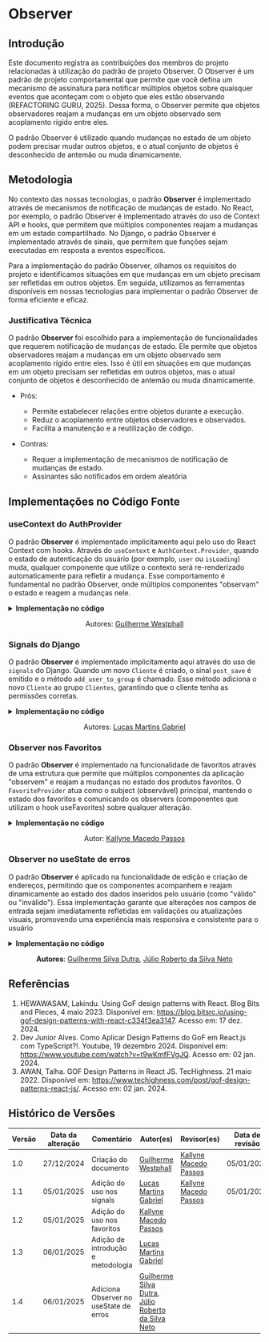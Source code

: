 # Observer

## Introdução

Este documento registra as contribuições dos membros do projeto relacionadas à utilização do padrão de projeto Observer. O Observer é um padrão de projeto comportamental que permite que você defina um mecanismo de assinatura para notificar múltiplos objetos sobre quaisquer eventos que aconteçam com o objeto que eles estão observando (REFACTORING GURU, 2025). Dessa forma, o Observer permite que objetos observadores reajam a mudanças em um objeto observado sem acoplamento rígido entre eles.

O padrão Observer é utilizado quando mudanças no estado de um objeto podem precisar mudar outros objetos, e o atual conjunto de objetos é desconhecido de antemão ou muda dinamicamente.

<!-- Inclua os seguintes elementos:

- **Objetivo**: Descrever o propósito deste documento.
- **Contexto**: Breve explicação sobre o projeto e sua importância.
- **Escopo**: Delimitação do conteúdo abordado neste documento. -->

## Metodologia

No contexto das nossas tecnologias, o padrão **Observer** é implementado através de mecanismos de notificação de mudanças de estado. No React, por exemplo, o padrão Observer é implementado através do uso de Context API e hooks, que permitem que múltiplos componentes reajam a mudanças em um estado compartilhado. No Django, o padrão Observer é implementado através de sinais, que permitem que funções sejam executadas em resposta a eventos específicos.

Para a implementação do padrão Observer, olhamos os requisitos do projeto e identificamos situações em que mudanças em um objeto precisam ser refletidas em outros objetos. Em seguida, utilizamos as ferramentas disponíveis em nossas tecnologias para implementar o padrão Observer de forma eficiente e eficaz.


<!-- Explique como as decisões foram tomadas, as ferramentas utilizadas, e justifique escolhas arquiteturais.

- **Processo de Trabalho**: Descrição do método utilizado pela equipe (ex.: Scrum, Kanban).
- **Ferramentas Utilizadas**: Ferramentas empregadas na criação deste artefato (ex.: LucidChart, GitHub).
- **Justificativa**: Razões para as escolhas metodológicas e tecnológicas. -->

### Justificativa Técnica

<!-- - Justificativas das decisões tomadas, incluindo análise de prós e contras. -->

O padrão **Observer** foi escolhido para a implementação de funcionalidades que requerem notificação de mudanças de estado. Ele permite que objetos observadores reajam a mudanças em um objeto observado sem acoplamento rígido entre eles. Isso é útil em situações em que mudanças em um objeto precisam ser refletidas em outros objetos, mas o atual conjunto de objetos é desconhecido de antemão ou muda dinamicamente.

- Prós:
  - Permite estabelecer relações entre objetos durante a execução.
  - Reduz o acoplamento entre objetos observadores e observados.
  - Facilita a manutenção e a reutilização de código.

- Contras:
  - Requer a implementação de mecanismos de notificação de mudanças de estado.
  - Assinantes são notificados em ordem aleatória

## Implementações no Código Fonte

<!-- Descreva como o padrão foi implementado no projeto, incluindo código e diagramas. -->

### useContext do AuthProvider

O padrão **Observer** é implementado implicitamente aqui pelo uso do React Context com hooks. Através do `useContext` e `AuthContext.Provider`, quando o estado de autenticação do usuário (por exemplo, `user` ou `isLoading`) muda, qualquer componente que utilize o contexto será re-renderizado automaticamente para refletir a mudança. Esse comportamento é fundamental no padrão Observer, onde múltiplos componentes "observam" o estado e reagem a mudanças nele.

<details>
<summary><b>Implementação no código</b></summary>

**Contexto observa os valores do AuthContext.Provider**

![AuthContext](assets/authcontext.png)

</details>
<!-- TODO: Adicionar exemplos da tela de Login e Register quando integrado -->

<center>

Autores: [Guilherme Westphall](https://github.com/west7)

</center>

### Signals do Django

O padrão **Observer** é implementado implicitamente aqui através do uso de `signals` do Django. Quando um novo `Cliente` é criado, o sinal `post_save` é emitido e o método `add_user_to_group` é chamado. Esse método adiciona o novo `Cliente` ao grupo `Clientes`, garantindo que o cliente tenha as permissões corretas.

<details>
<summary><b>Implementação no código</b></summary>

**Implementação no [signals.py](https://github.com/UnBArqDsw2024-2/2024.2_G7_Entrega_Entrega_03/blob/main/src/HungryHub.2024.2-Back/hungryhub/signals.py)**

![add_user_to_group](assets/signals.png)

</details>

<center>

Autores: [Lucas Martins Gabriel](https://github.com/martinsglucas)

</center>


### Observer nos Favoritos

O padrão **Observer** é implementado na funcionalidade de favoritos através de uma estrutura que permite que múltiplos componentes da aplicação "observem" e reajam a mudanças no estado dos produtos favoritos. O `FavoriteProvider` atua como o subject (observável) principal, mantendo o estado dos favoritos e comunicando os observers (componentes que utilizam o hook useFavorites) sobre qualquer alteração.

<details>
<summary><b>Implementação no código</b></summary>

**[FavoriteProvider.tsx](https://github.com/UnBArqDsw2024-2/2024.2_G7_Entrega_Entrega_03/blob/2e14635d78cec6fe56c077d691d46e6996ae38e9/src/HungryHub.2024.2-Front/hungryhub/src/app/patterns/FavoriteObserver.tsx)**:

![Favorite Provider](assets/favoriteprovider.png)

**Uso no componente [ProductHeader.tsx](https://github.com/UnBArqDsw2024-2/2024.2_G7_Entrega_Entrega_03/blob/2e14635d78cec6fe56c077d691d46e6996ae38e9/src/HungryHub.2024.2-Front/hungryhub/src/components/ProductHeader.tsx)**:

![Favorite Provider](assets/favoriteobserver.png)

</details>

<center>

Autor: [Kallyne Macedo Passos](https://github.com/kalipassos)

</center>

### Observer no useState de erros

O padrão **Observer** é aplicado na funcionalidade de edição e criação de endereços, permitindo que os componentes acompanhem e reajam dinamicamente ao estado dos dados inseridos pelo usuário (como "válido" ou "inválido"). Essa implementação garante que alterações nos campos de entrada sejam imediatamente refletidas em validações ou atualizações visuais, promovendo uma experiência mais responsiva e consistente para o usuário

<details>

<summary><b>Implementação no código</b></summary>

**[createAddress](https://github.com/UnBArqDsw2024-2/2024.2_G7_Entrega_Entrega_03/blob/17-US06/src/HungryHub.2024.2-Front/hungryhub/src/app/(auth)/(tabs)/profile/addresses/createAddress.tsx)**

![useStateAddress](./assets/useStateAddress.png)

</details>

<center>

**Autores**:  [Guilherme Silva Dutra](https://github.com/GuiDutra21), [Júlio Roberto da Silva Neto](https://github.com/JulioR2022)

</center>

<!-- ## Rastreabilidade -->

<!-- Adicione uma seção para mapear decisões a requisitos ou justificativas técnicas.

| Decisão Relacionada               | Justificativa                                 | Elo     | Data       |
| --------------------------------- | --------------------------------------------- | ------- | ---------- |
| Escolha de arquitetura em camadas | Modularidade e separação de responsabilidades | [R01]() | 07/12/2024 | --> 

## Referências

1. HEWAWASAM, Lakindu. Using GoF design patterns with React. Blog Bits and Pieces, 4 maio 2023. Disponível em: https://blog.bitsrc.io/using-gof-design-patterns-with-react-c334f3ea3147. Acesso em: 17 dez. 2024.
2. Dev Junior Alves. Como Aplicar Design Patterns do GoF em React.js com TypeScript?!. Youtube, 19 dezembro 2024. Disponível em: https://www.youtube.com/watch?v=t9wKmfFVgJQ. Acesso em: 02 jan. 2024.
3. AWAN, Talha. GOF Design Patterns in React JS. TecHighness. 21 maio 2022. Disponível em: https://www.techighness.com/post/gof-design-patterns-react-js/. Acesso em: 02 jan. 2024.

## Histórico de Versões

| Versão | Data da alteração | Comentário           | Autor(es)                                       | Revisor(es) | Data de revisão |
| ------ | ----------------- | -------------------- | ----------------------------------------------- | ----------- | --------------- |
| 1.0    | 27/12/2024        | Criação do documento | [Guilherme Westphall](https://github.com/west7) |  [Kallyne Macedo Passos](https://github.com/kalipassos)           |    05/01/2025             |
| 1.1    | 05/01/2025        | Adição do uso nos signals | [Lucas Martins Gabriel](https://github.com/martinsglucas) |[Kallyne Macedo Passos](https://github.com/kalipassos) |     05/01/2025         |                
| 1.2    | 05/01/2025        | Adição do uso nos favoritos | [Kallyne Macedo Passos](https://github.com/kalipassos) |              |                 | 
| 1.3    | 06/01/2025        | Adição de introdução e metodologia | [Lucas Martins Gabriel](https://github.com/martinsglucas) |              |                 |
| 1.4    | 06/01/2025        | Adiciona Observer no useState de erros |  [Guilherme Silva Dutra](https://github.com/GuiDutra21), [Júlio Roberto da Silva Neto](https://github.com/JulioR2022)    |   |  | 
